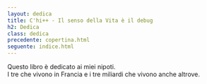 ```yaml
---
layout: dedica
title: C'hi++ - Il senso della Vita è il debug
h2: Dedica
class: dedica
precedente: copertina.html
seguente: indice.html
---
```


Questo libro è dedicato ai miei nipoti.<br />
I tre che vivono in Francia e i tre miliardi che vivono anche altrove.
